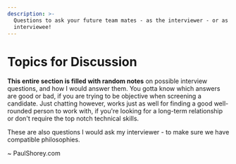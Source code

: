 ```yaml
---
description: >-
  Questions to ask your future team mates - as the interviewer - or as the
  interviewee!
---
```


# Topics for Discussion

**This entire section is filled with random notes** on possible interview questions, and how I would answer them. You gotta know which answers are good or bad, if you are trying to be objective when screening a candidate. Just chatting however, works just as well for finding a good well-rounded person to work with, if you're looking for a long-term relationship or don't require the top notch technical skills.

These are also questions I would ask my interviewer - to make sure we have compatible philosophies.

~ PaulShorey.com



